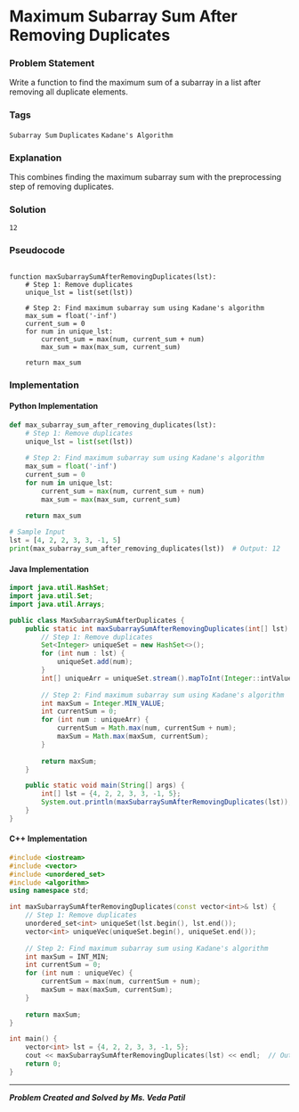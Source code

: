 # Maximum Subarray Sum After Removing Duplicates

### Problem Statement
Write a function to find the maximum sum of a subarray in a list after removing all duplicate elements.


### Tags

```Subarray Sum```  ```Duplicates```  ```Kadane's Algorithm```  

### Explanation

This combines finding the maximum subarray sum with the preprocessing step of removing duplicates.
### Solution
```
12
```
### Pseudocode

```text

function maxSubarraySumAfterRemovingDuplicates(lst):
    # Step 1: Remove duplicates
    unique_lst = list(set(lst))
    
    # Step 2: Find maximum subarray sum using Kadane's algorithm
    max_sum = float('-inf')
    current_sum = 0
    for num in unique_lst:
        current_sum = max(num, current_sum + num)
        max_sum = max(max_sum, current_sum)
    
    return max_sum

```

### Implementation

#### Python Implementation
```python
def max_subarray_sum_after_removing_duplicates(lst):
    # Step 1: Remove duplicates
    unique_lst = list(set(lst))
    
    # Step 2: Find maximum subarray sum using Kadane's algorithm
    max_sum = float('-inf')
    current_sum = 0
    for num in unique_lst:
        current_sum = max(num, current_sum + num)
        max_sum = max(max_sum, current_sum)
    
    return max_sum

# Sample Input
lst = [4, 2, 2, 3, 3, -1, 5]
print(max_subarray_sum_after_removing_duplicates(lst))  # Output: 12

```
#### Java Implementation
```java
import java.util.HashSet;
import java.util.Set;
import java.util.Arrays;

public class MaxSubarraySumAfterDuplicates {
    public static int maxSubarraySumAfterRemovingDuplicates(int[] lst) {
        // Step 1: Remove duplicates
        Set<Integer> uniqueSet = new HashSet<>();
        for (int num : lst) {
            uniqueSet.add(num);
        }
        int[] uniqueArr = uniqueSet.stream().mapToInt(Integer::intValue).toArray();
        
        // Step 2: Find maximum subarray sum using Kadane's algorithm
        int maxSum = Integer.MIN_VALUE;
        int currentSum = 0;
        for (int num : uniqueArr) {
            currentSum = Math.max(num, currentSum + num);
            maxSum = Math.max(maxSum, currentSum);
        }
        
        return maxSum;
    }

    public static void main(String[] args) {
        int[] lst = {4, 2, 2, 3, 3, -1, 5};
        System.out.println(maxSubarraySumAfterRemovingDuplicates(lst));  // Output: 12
    }
}

```
#### C++ Implementation
```cpp
#include <iostream>
#include <vector>
#include <unordered_set>
#include <algorithm>
using namespace std;

int maxSubarraySumAfterRemovingDuplicates(const vector<int>& lst) {
    // Step 1: Remove duplicates
    unordered_set<int> uniqueSet(lst.begin(), lst.end());
    vector<int> uniqueVec(uniqueSet.begin(), uniqueSet.end());
    
    // Step 2: Find maximum subarray sum using Kadane's algorithm
    int maxSum = INT_MIN;
    int currentSum = 0;
    for (int num : uniqueVec) {
        currentSum = max(num, currentSum + num);
        maxSum = max(maxSum, currentSum);
    }
    
    return maxSum;
}

int main() {
    vector<int> lst = {4, 2, 2, 3, 3, -1, 5};
    cout << maxSubarraySumAfterRemovingDuplicates(lst) << endl;  // Output: 12
    return 0;
}

```
***
***Problem Created and Solved by Ms. Veda Patil***
